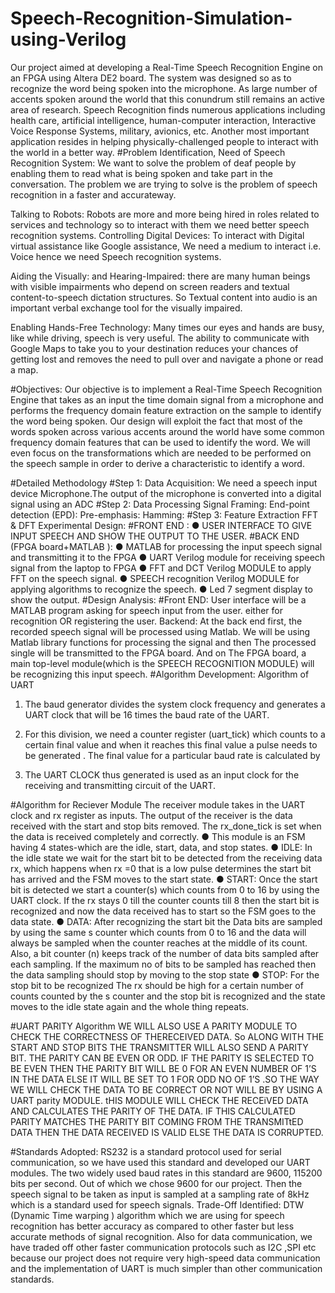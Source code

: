 # Speech-Recognition-Simulation-using-Verilog
Our project aimed at developing a Real-Time Speech Recognition Engine on an FPGA using Altera DE2 board. The system was designed so as to recognize the word being spoken into the microphone. As large number of accents spoken around the world that this conundrum still remains an active area of research. Speech Recognition finds numerous applications including health care, artificial intelligence, human-computer interaction, Interactive Voice Response Systems, military, avionics, etc. Another most important application resides in helping physically-challenged people to interact with the world in a better way.
#Problem Identification, Need of Speech Recognition System:
We want to solve the problem of deaf people by enabling them to read what is being spoken and take part in the conversation. The problem we are trying to solve is the problem of speech recognition in a faster and accurateway.

Talking to Robots: Robots are more and more being hired in roles related to services and technology so to interact with them we need better speech recognition systems.
Controlling Digital Devices: To interact with Digital virtual assistance like
Google assistance, We need a medium to interact i.e. Voice hence we need
Speech recognition systems.

Aiding the Visually: and Hearing-Impaired: there are many human beings with visible impairments who depend on screen readers and textual content-to-speech dictation structures. So Textual content into audio is an important verbal exchange tool for the visually impaired.

Enabling Hands-Free Technology: Many times our eyes and hands are busy, like while driving, speech is very useful. The ability to communicate with Google Maps to take you to your destination reduces your chances of getting lost and removes the need to pull over and navigate a phone or read a map.

#Objectives:
Our objective is to implement a Real-Time Speech Recognition Engine that
takes as an input the time domain signal from a microphone and performs
the frequency domain feature extraction on the sample to identify the word
being spoken. Our design will exploit the fact that most of the words spoken
across various accents around the world have some common frequency
domain features that can be used to identify the word.
We will even focus on the transformations which are needed to be
performed on the speech sample in order to derive a characteristic to
identify a word.

#Detailed Methodology
#Step 1: Data Acquisition:
We need a speech input device Microphone.The output of the microphone is converted into a digital signal using an ADC
#Step 2: Data Processing
Signal Framing:
End-point detection (EPD):
Pre-emphasis:
Hamming:
#Step 3: Feature Extraction
FFT & DFT
Experimental Design:
#FRONT END :
● USER INTERFACE TO GIVE INPUT SPEECH AND SHOW THE OUTPUT
TO THE USER.
#BACK END (FPGA board+MATLAB ):
● MATLAB for processing the input speech signal and transmitting it
to the FPGA
● UART Verilog module for receiving speech signal from the laptop to
FPGA
● FFT and DCT Verilog MODULE to apply FFT on the speech signal.
● SPEECH recognition Verilog MODULE for applying algorithms to
recognize the speech.
● Led 7 segment display to show the output.
#Design Analysis:
#Front END:
User interface will be a MATLAB program asking for speech input from the
user.
either for recognition OR registering the user.
Backend:
At the back end first, the recorded speech signal will be processed using
Matlab. We will be using Matlab library functions for processing the signal
and then The processed single will be transmitted to the FPGA board. And
on The FPGA board, a main top-level module(which is the SPEECH
RECOGNITION MODULE) will be recognizing this input speech.
#Algorithm Development:
Algorithm of UART
1. The baud generator divides the system clock frequency and generates a UART clock that will be 16 times the baud rate of the UART.
2. For this division, we need a counter register (uart_tick) which counts to a certain final value and when it reaches this final value a pulse needs to be generated . The final value for a particular baud rate is calculated by

3. The UART CLOCK thus generated is used as an input clock for the receiving and transmitting circuit of the UART.


#Algorithm for Reciever Module
The receiver module takes in the UART clock and rx register as inputs. The
output of the receiver is the data received with the start and stop bits
removed. The rx_done_tick is set when the data is received completely and
correctly.
● This module is an FSM having 4 states-which are the idle, start,
data, and stop states.
● IDLE: In the idle state we wait for the start bit to be detected from
the receiving data rx, which happens when rx =0 that is a low pulse
determines the start bit has arrived and the FSM moves to the start state.
● START: Once the start bit is detected we start a counter(s) which
counts from 0 to 16 by using the UART clock. If the rx stays 0 till the counter
counts till 8 then the start bit is recognized and now the data received has to
start so the FSM goes to the data state.
● DATA: After recognizing the start bit the Data bits are sampled by
using the same s counter
which counts from 0 to 16 and the data will always be sampled when the
counter reaches at the middle of its count. Also, a bit counter (n) keeps track
of the number of data bits sampled after each sampling. If the maximum no
of bits to be sampled has reached then the data sampling should stop by
moving to the stop state
● STOP:
For the stop bit to be recognized The rx should be high for a certain
number of counts counted by the s counter and the stop bit is recognized
and the state moves to the idle state again and the whole thing repeats.

#UART PARITY Algorithm
WE WILL ALSO USE A PARITY MODULE TO CHECK THE CORRECTNESS OF THERECEIVED DATA.
So ALONG WITH THE START AND STOP BITS THE TRANSMITTER WILL ALSO SEND A PARITY BIT. THE PARITY CAN BE EVEN OR ODD. IF THE PARITY IS SELECTED TO BE EVEN THEN THE PARITY BIT WILL BE 0 FOR AN EVEN NUMBER OF 1’S IN THE DATA ELSE IT WILL BE SET TO 1 FOR ODD NO OF 1’S .SO THE WAY WE WILL CHECK THE DATA TO BE CORRECT OR NOT WILL BE BY USING A UART parity
MODULE. tHIS MODULE WILL CHECK THE RECEiVED DATA AND CALCULATES THE PARITY OF THE DATA. IF THIS CALCULATED PARITY MATCHES THE PARITY BIT COMING FROM THE TRANSMITtED DATA THEN THE DATA RECEIVED IS VALID ELSE THE DATA IS CORRUPTED.

#Standards Adopted:
RS232 is a standard protocol used for serial communication, so we have used this standard and
developed our UART modules. The two widely used baud rates in this standard are 9600,
115200 bits per second. Out of which we chose 9600 for our project.
Then the speech signal to be taken as input is sampled at a sampling rate of 8kHz which is a
standard used for speech signals.
Trade-Off Identified:
DTW (Dynamic Time warping ) algorithm which we are using for speech recognition has better
accuracy as compared to other faster but less accurate methods of signal recognition.
Also for data communication, we have traded off other faster communication protocols such as
I2C ,SPI etc because our project does not require very high-speed data communication and the
implementation of UART is much simpler than other communication standards.

